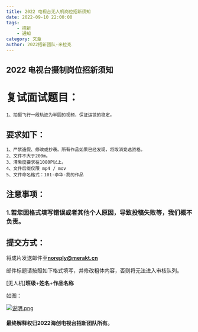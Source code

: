 ```yaml
---
title: 2022 电视台无人机岗位招新须知
date: 2022-09-10 22:00:00
tags: 
    - 招新
    - 通知
category: 文章
author: 2022招新团队-米拉克
---
```


## 2022 电视台摄制岗位招新须知

# 复试面试题目：

    1、拍摄飞行一段轨迹为半圆的视频，保证运镜的稳定。

## 要求如下：

    1、严禁造假、修改或抄袭。所有作品如果已经发现，将取消竞选资格。
    2、文件不大于200m。
    3、清晰度要求在1080P以上。
    4、文件后缀仅限 mp4 / mov
    5、文件命名格式：101-李华-我的作品

## 注意事项：

### 1.若您因格式填写错误或者其他个人原因，导致投稿失败等，我们**概不负责**。

## 提交方式：

将成片发送邮件至[**noreply@merakt.cn**](mailto:noreply@merakt.cn?subject=[摄制]班级+姓名+作品标题)

邮件标题请按照如下格式填写，并修改粗体内容，否则将无法进入审核队列。

[无人机]**班级**+**姓名**+**作品名称** 

如图：

[![说明.png](https://s1.ax1x.com/2022/09/10/vO1Rpt.png)](https://imgse.com/i/vO1Rpt)

#### 最终解释权归**2022海创电视台招新团队**所有。